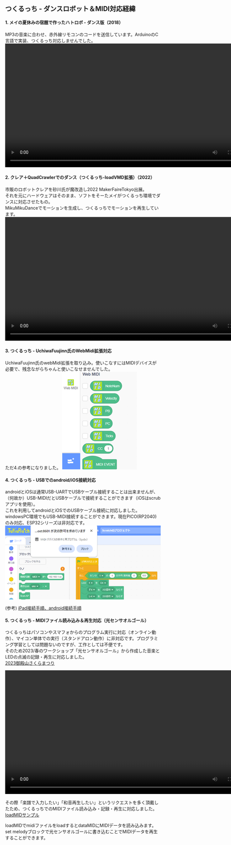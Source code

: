 ## つくるっち - ダンスロボット＆MIDI対応経緯

#### 1. メイの夏休みの宿題で作ったハトロボ - ダンス版（2018）  
MP3の音楽に合わせ、赤外線リモコンのコードを送信しています。ArduinoのC言語で実装、つくるっち対応しませんでした。  
<video src="https://sohtamei.github.io/docs/images/robotTeam.mp4" controls height="400"></video>

#### 2. クレア＋QuadCrawlerでのダンス（つくるっち-loadVMD拡張）（2022）  
市販のロボットクレアを砂川氏が魔改造し2022 MakerFaireTokyo出展。  
それを元にハードウェアはそのまま、ソフトをそーたメイがつくるっち環境でダンスに対応させたもの。  
MikuMikuDanceでモーションを生成し、つくるっちでモーションを再生しています。  
<video src="https://sohtamei.github.io/docs/images/MAH06392a.mp4" controls height="400"></video>

#### 3. つくるっち - UchiwaFuujinn氏のWebMidi拡張対応  
UchiwaFuujinn氏のwebMidi拡張を取り込み。使いこなすにはMIDIデバイスが必要で、残念ながらちゃんと使いこなせませんでした。  
ただ4.の参考になりました。
![image](https://github.com/sohtamei/docs/blob/master/images/webMidiExt.png)

#### 4. つくるっち - USBでのandroid/iOS接続対応  
androidとiOSは通常USB-UARTでUSBケーブル接続することは出来ませんが、（何故か）USB-MIDIだとUSBケーブルで接続することができます（iOSはscrubアプリを使用）。  
これを利用してandroidとiOSでのUSBケーブル接続に対応しました。windowsPC環境でもUSB-MIDI接続することができます。現在PICO(RP2040)のみ対応、ESP32シリーズは非対応です。  
![image](https://github.com/sohtamei/docs/blob/master/images/webMidiIF.png)

(参考) [iPad接続手順、android接続手順](http://sohta02.web.fc2.com/familyday_orgel.html#ipad)  

#### 5. つくるっち - MIDIファイル読み込み＆再生対応（光センサオルゴール）  
つくるっちはパソコンやスマフォからのプログラム実行に対応（オンライン動作）、マイコン単体での実行（スタンドアロン動作）に非対応です。プログラミング学習としては問題ないのですが、工作としては不便です。  
そのため2023/春のワークショップ「光センサオルゴール」から作成した音楽とLEDの点滅の記録・再生に対応しました。  
[2023御殿山さくらまつり](http://sohta02.web.fc2.com/familyday_event.html#gotenyama2023_1)

<video src="https://sohtamei.github.io/docs/images/MAH07079s.mp4" controls height="400"></video>

その際「楽譜で入力したい」「和音再生したい」というリクエストを多く頂戴したため、つくるっちでのMIDIファイル読み込み・記録・再生に対応しました。  
[loadMIDサンプル](https://sohta02.sakura.ne.jp/tukurutch/index.html#000002007)

loadMIDでmidiファイルをloadするとdataMIDにMIDIデータを読み込みます。set melodyブロックで光センサオルゴールに書き込むことでMIDIデータを再生することができます。  
